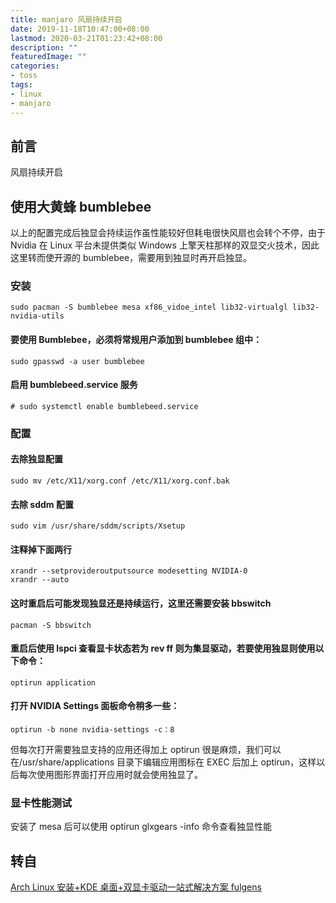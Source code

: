 ```yaml
---
title: manjaro 风扇持续开启
date: 2019-11-18T10:47:00+08:00
lastmod: 2020-03-21T01:23:42+08:00
description: ""
featuredImage: ""
categories:
- toss
tags:
- linux
- manjaro
---
```


## 前言
风扇持续开启

## 使用大黄蜂 bumblebee
以上的配置完成后独显会持续运作虽性能较好但耗电很快风扇也会转个不停，由于 Nvidia 在 Linux 平台未提供类似 Windows 上擎天柱那样的双显交火技术，因此这里转而使开源的 bumblebee，需要用到独显时再开启独显。

### 安装
```shell
sudo pacman -S bumblebee mesa xf86_vidoe_intel lib32-virtualgl lib32-nvidia-utils
```

#### 要使用 Bumblebee，必须将常规用户添加到 bumblebee 组中：
```shell
sudo gpasswd -a user bumblebee
```

#### 启用 bumblebeed.service 服务
```shell
# sudo systemctl enable bumblebeed.service
```
### 配置
#### 去除独显配置
```shell
sudo mv /etc/X11/xorg.conf /etc/X11/xorg.conf.bak
```
#### 去除 sddm 配置
```shell
sudo vim /usr/share/sddm/scripts/Xsetup
```
#### 注释掉下面两行
```shell
xrandr --setprovideroutputsource modesetting NVIDIA-0
xrandr --auto
```

#### 这时重启后可能发现独显还是持续运行，这里还需要安装 bbswitch
```shell
pacman -S bbswitch
```
#### 重启后使用 lspci 查看显卡状态若为 rev ff 则为集显驱动，若要使用独显则使用以下命令：
```shell
optirun application
```
#### 打开 NVIDIA Settings 面板命令稍多一些：
```shell
optirun -b none nvidia-settings -c：8
```

但每次打开需要独显支持的应用还得加上 optirun 很是麻烦，我们可以在/usr/share/applications 目录下编辑应用图标在 EXEC 后加上 optirun，这样以后每次使用图形界面打开应用时就会使用独显了。

### 显卡性能测试

安装了 mesa 后可以使用 optirun glxgears -info 命令查看独显性能

## 转自
[Arch Linux 安装+KDE 桌面+双显卡驱动一站式解决方案 fulgens](https://www.jianshu.com/p/05bf79b1878b)
